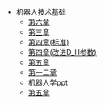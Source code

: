 * 机器人技术基础
   * [第六章](第六章.md)
   * [第三章](第三章.md)
   * [第四章(标准)](第四章(标准).md)
   * [第四章(改进D_H参数)](第四章(改进D_H参数).md)
   * [第五章](第五章.md)
   * [第一二章](第一二章.md)
   * [机器人学ppt](机器人学ppt/)
   * [第五章](第五章.pdf)
